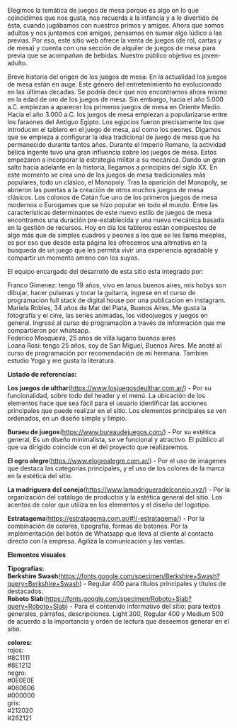 Elegimos la temática de juegos de mesa porque es algo en lo que coincidimos que nos gusta, nos recuerda a la infancia y a lo divertido de ésta, cuando jugábamos con nuestros primos y amigos. Ahora que somos adultos y nos juntamos con amigos, pensamos en sumar algo lúdico a las previas.
Por eso, este sitio web ofrece la venta de juegos (de rol, cartas y de mesa) y cuenta con una sección de alquiler de juegos de mesa para previa que se acompañan de bebidas. Nuestro público objetivo es joven-adulto.

Breve historia del origen de los juegos de mesa:
En la actualidad los juegos de mesa están en auge. Este género del entretenimiento ha evolucionado en las últimas décadas. Se podría decir que nos encontramos ahora mismo en la edad de oro de los juegos de mesa.
Sin embargo, hacia el año 5.000 a.C. empiezan a aparecer los primeros juegos de mesa en Oriente Medio.
Hacia el año 3.000 a.C. los juegos de mesa empiezan a popularizarse entre los faraones del Antiguo Egipto.
Los egipcios fueron precisamente los que introducen el tablero en el juego de mesa, así como los peones. Digamos que se empieza a configurar la idea tradicional de juego de mesa que ha permanecido durante tantos años.
Durante el Imperio Romano, la actividad bélica ingente tuvo una gran influencia sobre los juegos de mesa. Estos empezaron a incorporar la estrategia militar a su mecánica.
Dando un gran salto hacia adelante en la historia, llegamos a principios del siglo XX. En este momento se crea  uno de los juegos de mesa tradicionales más populares, todo un clásico, el Monopoly.
Tras la aparición del Monopoly, se abrieron las puertas a la creación de otros muchos juegos de mesa clásicos.
Los colonos de Catán fue uno de los primeros juegos de mesa modernos o Eurogames que se hizo popular en todo el mundo. 
Entre las características determinantes de este nuevo estilo de juegos de mesa encontramos una duración pre-establecida y una nueva mecánica basada en la gestión de recursos.
Hoy en día los tableros están compuestos de algo más que de simples cuadros y peones a los que se les llama meeples, es por eso que desde esta página les ofrecemos una altrnativa en la busqueda de un juego que les permita vivir una experiencia agradable y compartir un momento ameno con los suyos.


El equipo encargado del desarrollo de esta sitio esta integrado por:

Franco Gimenez: tengo 19 años, vivo en lanus buenos aires, mis hobys son dibujar, hacer pulseras y tocar la guitarra, ingrese en el curso de programacion full stack de digital house por una publicacion en instagram.<br>
Mariela Robles, 34 años de Mar del Plata, Buenos Aires. Me gusta la fotografía y el cine, las series animadas, los videojuegos y juegos en general. Ingresé al curso de programación a través de información que me compartieron por whatsapp.<br>
Federico Mosqueira, 25 años de villa lugano buenos aires <br>
Loana Rosi: tengo 25 años, soy de San Miguel, Buenos Aires. Me anoté al curso de programación por recomendación de mi hermana. Tambien estudio Yoga y me gusta la literatura.<br>


<b>Listado de referencias:</b>

<b>Los juegos de ulthar</b>(https://www.losjuegosdeulthar.com.ar/) - 
Por su funcionalidad, sobre todo del header y el menú. La ubicación de los elementos hace que sea fácil para el usuario identificar las acciones principales que puede realizar en el sitio. Los elementos principales se ven ordenados, en un diseño simple y limpio.<br>

<b>Buraeu de juegos</b>(https://www.bureaudejuegos.com/) - 
Por su estética general, Es un diseño minimalista, se ve funcional y atractivo.
El público al que va dirigido coincide con el del proyecto que realizaremos.

<b>El ogro alegre</b>(https://www.elogroalegre.com.ar/) -
Por el uso de imágenes que destaca las categorías principales, y el uso de los colores de la marca en la estética del sitio. 

<b>La madriguera del conejo</b>(https://www.lamadrigueradelconejo.xyz/) -
Por la organización del catálogo de productos y la estética general del sitio. Los acentos de color que utiliza en los elementos y el diseño del logotipo. 

<b>Estratagema</b>(https://estratagema.com.ar/#!/-estratagema/) -
Por la combinación de colores, tipografía, formas de botones.
Por la implementación del botón de Whatsapp que lleva al cliente al contacto directo con la empresa. Agiliza la comunicación y las ventas.

<b>Elementos visuales</b>

<b>Tipografías:</b><br>
<b>Berkshire Swash</b>(https://fonts.google.com/specimen/Berkshire+Swash?query=Berkshire+Swash) - 
Regular 400 para títulos principales y títulos de destacados.<br>
<b>Roboto Slab</b>(https://fonts.google.com/specimen/Roboto+Slab?query=Roboto+Slab) - 
Para el contenido informativo del sitio: para textos generales, párrafos, descripciones. Light 300, Regular 400 y Medium 500 de acuerdo a la importancia y orden de lectura que deseemos generar en el sitio.

<b>colores:</b><br>
rojos:<br>
#8C1111<br>
#8E1212<br>
negro:<br>
#0E0E0E<br>
#060606 <br>
#000000 <br>
gris:<br>
#212020<br>
#262121<br>

